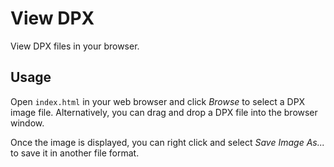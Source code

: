 # View DPX

View DPX files in your browser.

## Usage

Open `index.html` in your web browser and click *Browse* to select a DPX image file.
Alternatively, you can drag and drop a DPX file into the browser window.

Once the image is displayed, you can right click and select *Save Image As...*
to save it in another file format.
